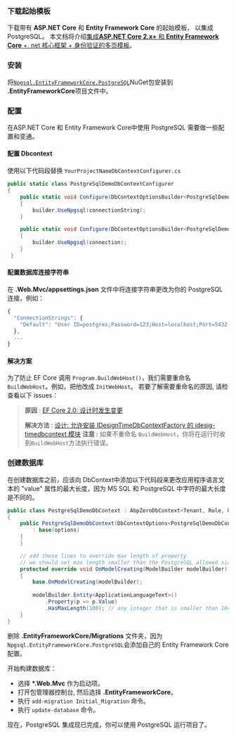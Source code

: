 ### 下载起始模板

下载带有 **ASP.NET Core** 和 **Entity Framework Core** 的起始模板， 以集成 PostgreSQL。 本文档将介绍[集成**ASP.NET Core 2.x+** 和 **Entity Framework Core** +. net 核心框架 + 身份验证的多页模板](https://aspnetboilerplate.com/Templates)。

### 安装

将[`Npgsql.EntityFrameworkCore.PostgreSQL`](https://www.nuget.org/packages/Npgsql.EntityFrameworkCore.PostgreSQL/)NuGet包安装到 **.EntityFrameworkCore**项目文件中。

### 配置

在ASP.NET Core 和 Entity Framework Core中使用 PostgreSQL 需要做一些配置和变通。

#### 配置 Dbcontext 

使用以下代码段替换 `YourProjectNameDbContextConfigurer.cs`

```c#
public static class PostgreSqlDemoDbContextConfigurer
{
    public static void Configure(DbContextOptionsBuilder<PostgreSqlDemoDbContext> builder, string connectionString)
    {
        builder.UseNpgsql(connectionString);
    }

    public static void Configure(DbContextOptionsBuilder<PostgreSqlDemoDbContext> builder, DbConnection connection)
    {
        builder.UseNpgsql(connection);
    }
 }
```

#### 配置数据库连接字符串 

在 **.Web.Mvc/appsettings.json** 文件中将连接字符串更改为你的 PostgreSQL 连接，例如：

```js
{
  "ConnectionStrings": {
    "Default": "User ID=postgres;Password=123;Host=localhost;Port=5432;Database=PostgreSqlDemoDb;Pooling=true;"
  },
  ...
}
```

#### 解决方案

为了防止 EF Core 调用 `Program.BuildWebHost()`，我们需要重命名 `BuildWebHost`。例如，把他改成 `InitWebHost`。
若要了解需要重命名的原因, 请检查看以下 issues：

> **原因** : [EF Core 2.0: 设计时发生变更](https://github.com/aspnet/EntityFrameworkCore/issues/9033)
> 
> **解决方法** : [设计: 允许安装 IDesignTimeDbContextFactory 的 idesig-timedbcontext 模块](https://github.com/aspnet/EntityFrameworkCore/issues/9076#issuecomment-313278753)
> **注意 :** 如果不重命名 `BuildWebHost`，你将在运行时收到`BuildWebHost`方法执行错误。

### 创建数据库

在创建数据库之前，应该向 DbContext中添加以下代码段来更改应用程序语言文本的 "value" 属性的最大长度，因为 MS SQL 和 PostgreSQL 中字符的最大长度是不同的。

```c#
public class PostgreSqlDemoDbContext : AbpZeroDbContext<Tenant, Role, User, PostgreSqlDemoDbContext>
{
    public PostgreSqlDemoDbContext(DbContextOptions<PostgreSqlDemoDbContext> options)
        : base(options)
    {
    }

    // add these lines to override max length of property
    // we should set max length smaller than the PostgreSQL allowed size (10485760)
    protected override void OnModelCreating(ModelBuilder modelBuilder)
    {
    	base.OnModelCreating(modelBuilder);
    	
        modelBuilder.Entity<ApplicationLanguageText>()
            .Property(p => p.Value)
            .HasMaxLength(100); // any integer that is smaller than 10485760
    }
}
```

删除 **.EntityFrameworkCore/Migrations** 文件夹，因为 `Npgsql.EntityFrameworkCore.PostgreSQL`会添加自己的 Entity Framework Core 配置。

开始构建数据库：

- 选择 **\*.Web.Mvc** 作为启动项。
- 打开包管理器控制台, 然后选择 **.EntityFrameworkCore**。 
- 执行 `add-migration Initial_Migration` 命令。
- 执行 `update-database` 命令。

现在，PostgreSQL 集成现已完成，你可以使用 PostgreSQL 运行项目了。
